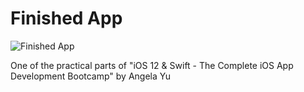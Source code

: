 # Finished App
![Finished App](http://i.giphy.com/l0HlQGzz2MQCKIBI4.gif)

One of the practical parts of "iOS 12 & Swift - The Complete iOS App Development Bootcamp" by Angela Yu
